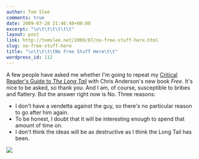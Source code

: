 ```yaml
---
author: Tom Slee
comments: true
date: 2009-07-28 21:46:48+00:00
excerpt: "\n\t\t\t\t\t\t"
layout: post
link: http://tomslee.net/2009/07/no-free-stuff-here.html
slug: no-free-stuff-here
title: "\n\t\t\t\tNo Free Stuff Here\t\t"
wordpress_id: 112
---
```



				

A few people have asked me whether I'm going to repeat my [Critical Reader's Guide to _The Long Tail_](http://whimsley.typepad.com/whimsley/2007/03/the_long_tail_l.html) with Chris Anderson's new book _Free_. It's nice to be asked, so thank you. And I am, of course, susceptible to bribes and flattery. But the answer right now is No. Three reasons:  


  * I don't have a vendetta against the guy, so there's no particular reason to go after him again.
  * To be honest, I doubt that it will be interesting enough to spend that amount of time on.
  * I don't think the ideas will be as destructive as I think the Long Tail has been.
  
  


![](http://img.zemanta.com/pixy.gif?x-id=391a3bac-6195-87d0-8b18-e6384d1422cd)


		
